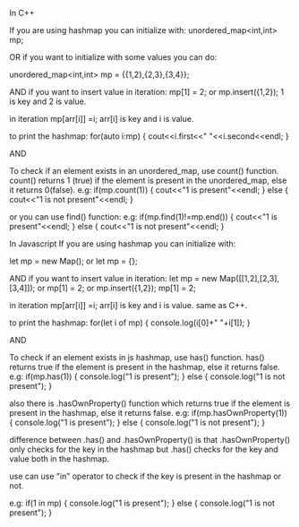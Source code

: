 In C++ 

If you are using hashmap you can initialize with:
unordered_map<int,int> mp;

OR
if you want to initialize with some values you can do:

unordered_map<int,int> mp = {{1,2},{2,3},{3,4}};

AND 
if you want to insert value in iteration:
mp[1] = 2; or mp.insert({1,2});
1 is key and 2 is value.

in iteration
mp[arr[i]] =i;
arr[i] is key and i is value.

to print the hashmap:
for(auto i:mp)
{
    cout<<i.first<<" "<<i.second<<endl;
}

AND

To check if an element exists in an unordered_map, use count() function. count() returns 1 (true) if the element is present in the unordered_map, else it returns 0(false).
e.g:
if(mp.count(1))
{
    cout<<"1 is present"<<endl;
}
else
{
    cout<<"1 is not present"<<endl;
}

or you can use find() function:
e.g:
if(mp.find(1)!=mp.end())
{
    cout<<"1 is present"<<endl;
}
else
{
    cout<<"1 is not present"<<endl;
}




In Javascript
If you are using hashmap you can initialize with:

let mp = new Map();
or
let mp = {};

AND 
if you want to insert value in iteration:
let mp = new Map([[1,2],[2,3],[3,4]]);
or
mp[1] = 2; or mp.insert({1,2});
mp[1] = 2;

in iteration
mp[arr[i]] =i;
arr[i] is key and i is value.
same as C++.

to print the hashmap:
for(let i of mp)
{
    console.log(i[0]+" "+i[1]);
}

AND

To check if an element exists in js hashmap, use has() function. has() returns true if the element is present in the hashmap, else it returns false.
e.g:
if(mp.has(1))
{
    console.log("1 is present");
}
else
{
    console.log("1 is not present");
}

also there is .hasOwnProperty() function which returns true if the element is present in the hashmap, else it returns false.
e.g:
if(mp.hasOwnProperty(1))
{
    console.log("1 is present");
}
else
{
    console.log("1 is not present");
}


difference between .has() and .hasOwnProperty() is that .hasOwnProperty() only checks for the key in the hashmap but .has() checks for the key and value both in the hashmap.

use can use "in" operator to check if the key is present in the hashmap or not.

e.g:
if(1 in mp)
{
    console.log("1 is present");
}
else
{
    console.log("1 is not present");
}